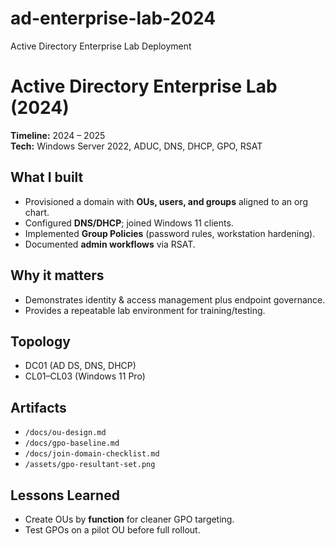 # ad-enterprise-lab-2024
Active Directory Enterprise Lab Deployment
# Active Directory Enterprise Lab (2024)

**Timeline:** 2024 – 2025  
**Tech:** Windows Server 2022, ADUC, DNS, DHCP, GPO, RSAT

## What I built
- Provisioned a domain with **OUs, users, and groups** aligned to an org chart.
- Configured **DNS/DHCP**; joined Windows 11 clients.
- Implemented **Group Policies** (password rules, workstation hardening).
- Documented **admin workflows** via RSAT.

## Why it matters
- Demonstrates identity & access management plus endpoint governance.
- Provides a repeatable lab environment for training/testing.

## Topology
- DC01 (AD DS, DNS, DHCP)  
- CL01–CL03 (Windows 11 Pro)

## Artifacts
- `/docs/ou-design.md`
- `/docs/gpo-baseline.md`
- `/docs/join-domain-checklist.md`
- `/assets/gpo-resultant-set.png`

## Lessons Learned
- Create OUs by **function** for cleaner GPO targeting.
- Test GPOs on a pilot OU before full rollout.
